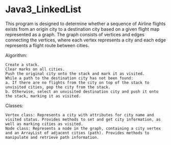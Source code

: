 # Java3_LinkedList

This program is designed to determine whether a sequence of Airline flights exists from an origin city to a destination city based on a given flight map represented as a graph. The graph consists of vertices and edges connecting the vertices, where each vertex represents a city and each edge represents a flight route between cities.

Algorithm:

    Create a stack.
    Clear marks on all cities.
    Push the original city onto the stack and mark it as visited.
    While a path to the destination city has not been found:
    a. If there are no flights from the city on top of the stack to unvisited cities, pop the city from the stack.
    b. Otherwise, select an unvisited destination city and push it onto the stack, marking it as visited.

Classes:

    Vertex class: Represents a city with attributes for city name and visited status. Provides methods to set and get city information, as   
    well as marking cities as visited.
    Node class: Represents a node in the graph, containing a city vertex and an ArrayList of adjacent cities (path). Provides methods to 
    manipulate and retrieve path information.
